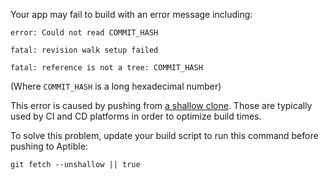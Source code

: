 Your app may fail to build with an error message including:

    error: Could not read COMMIT_HASH

    fatal: revision walk setup failed

    fatal: reference is not a tree: COMMIT_HASH


(Where `COMMIT_HASH` is a long hexadecimal number)

This error is caused by pushing from [a shallow clone][0]. Those are typically used by
CI and CD platforms in order to optimize build times.

To solve this problem, update your build script to run this command before pushing
to Aptible:

    git fetch --unshallow || true

  [0]: https://www.perforce.com/blog/141218/git-beyond-basics-using-shallow-clones
